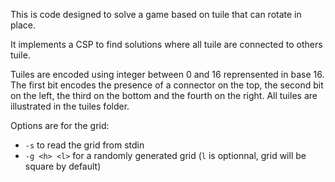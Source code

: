 This is code designed to solve a game based on tuile that can rotate in place.

It implements a CSP to find solutions where all tuile are connected to others tuile.

Tuiles are encoded using integer between 0 and 16 reprensented in base 16.
The first bit encodes the presence of a connector on the top, the second bit on the left, the third on the bottom and the fourth on the right.
All tuiles are illustrated in the tuiles folder.

Options are for the grid:
* `-s` to read the grid from stdin
* `-g <h> <l>` for a randomly generated grid (`l` is optionnal, grid will be square by default)
